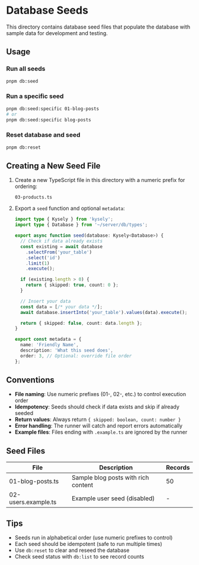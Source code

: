 # Database Seeds

This directory contains database seed files that populate the database with sample data for development and testing.

## Usage

### Run all seeds
```bash
pnpm db:seed
```

### Run a specific seed
```bash
pnpm db:seed:specific 01-blog-posts
# or
pnpm db:seed:specific blog-posts
```

### Reset database and seed
```bash
pnpm db:reset
```

## Creating a New Seed File

1. Create a new TypeScript file in this directory with a numeric prefix for ordering:
   ```
   03-products.ts
   ```

2. Export a `seed` function and optional `metadata`:
   ```typescript
   import type { Kysely } from 'kysely';
   import type { Database } from '~/server/db/types';

   export async function seed(database: Kysely<Database>) {
     // Check if data already exists
     const existing = await database
       .selectFrom('your_table')
       .select('id')
       .limit(1)
       .execute();

     if (existing.length > 0) {
       return { skipped: true, count: 0 };
     }

     // Insert your data
     const data = [/* your data */];
     await database.insertInto('your_table').values(data).execute();

     return { skipped: false, count: data.length };
   }

   export const metadata = {
     name: 'Friendly Name',
     description: 'What this seed does',
     order: 3, // Optional: override file order
   };
   ```

## Conventions

- **File naming**: Use numeric prefixes (01-, 02-, etc.) to control execution order
- **Idempotency**: Seeds should check if data exists and skip if already seeded
- **Return values**: Always return `{ skipped: boolean, count: number }`
- **Error handling**: The runner will catch and report errors automatically
- **Example files**: Files ending with `.example.ts` are ignored by the runner

## Seed Files

| File | Description | Records |
|------|-------------|---------|
| 01-blog-posts.ts | Sample blog posts with rich content | 50 |
| 02-users.example.ts | Example user seed (disabled) | - |

## Tips

- Seeds run in alphabetical order (use numeric prefixes to control)
- Each seed should be idempotent (safe to run multiple times)
- Use `db:reset` to clear and reseed the database
- Check seed status with `db:list` to see record counts